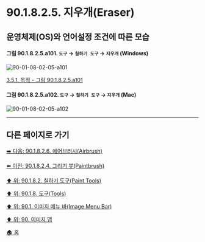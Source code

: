 # 90.1.8.2.5. 지우개(Eraser)
## 운영체제(OS)와 언어설정 조건에 따른 모습

<a id="90-01-08-02-05-a101"></a>

#### 그림 90.1.8.2.5.a101. `도구` → `칠하기 도구` → `지우개` (Windows)
![90-01-08-02-05-a101](https://github.com/wonder13662/gimp/assets/15767104/c5491885-1e32-470f-bc20-23f3271a59fc)

[3.5.1. 목적 - 그림 90.1.8.2.5.a101](./03-05-01-intention.md#90-01-08-02-05-a101)

<a id="90-01-08-02-05-a102"></a>

#### 그림 90.1.8.2.5.a102. `도구` → `칠하기 도구` → `지우개` (Mac)
![90-01-08-02-05-a102](https://github.com/wonder13662/gimp/assets/15767104/65e15fee-7a73-4566-8cae-13e909620ff8)

***

## 다른 페이지로 가기

[➡️ 다음: 90.1.8.2.6. 에어브러시(Airbrush)](./90-01-08-02-06-airbrush.md)

[⬅️ 이전: 90.1.8.2.4. 그리기 붓(Paintbrush)](./90-01-08-02-04-paintbrush.md)

[⬆️ 위: 90.1.8.2. 칠하기 도구(Paint Tools)](./90-01-08-02-00-paint_tools.md)

[⬆️ 위: 90.1.8. 도구(Tools)](./90-01-08-00-tools.md)

[⬆️ 위: 90.1. 이미지 메뉴 바(Image Menu Bar)](./90-01-00-image-menu-bar.md)

[⬆️ 위: 90. 이미지 맵](./90-00-image-map.md)

[🏠 홈](./00-home.md)
